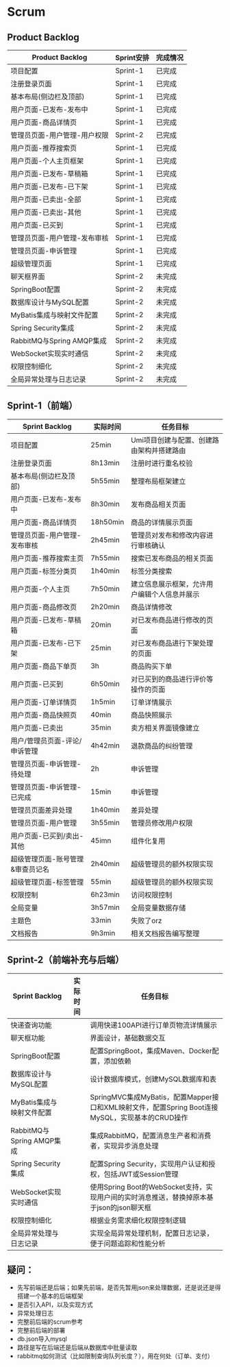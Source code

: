 # Scrum

## Product Backlog

| Product Backlog | Sprint安排 | 完成情况 |
|------|--------|--------|
| 项目配置 | Sprint-1 | 已完成 |
| 注册登录页面 | Sprint-1 | 已完成 |
| 基本布局(侧边栏及顶部) | Sprint-1 | 已完成 |
| 用户页面-已发布-发布中 | Sprint-1 | 已完成 |
| 用户页面-商品详情页 | Sprint-1 | 已完成 |
| 管理员页面-用户管理-用户权限 | Sprint-2 | 已完成 |
| 用户页面-推荐搜索页 | Sprint-1 | 已完成 |
| 用户页面-个人主页框架 | Sprint-1 | 已完成 |
| 用户页面-已发布-草稿箱 | Sprint-1 | 已完成 |
| 用户页面-已发布-已下架 | Sprint-1 | 已完成 |
| 用户页面-已卖出-全部 | Sprint-1 | 已完成 |
| 用户页面-已卖出-其他 | Sprint-1 | 已完成 |
| 用户页面-已买到 | Sprint-1 | 已完成 |
| 管理员页面-用户管理-发布审核 | Sprint-1 | 已完成 |
| 管理员页面-申诉管理 | Sprint-1 | 已完成 |
| 超级管理页面 | Sprint-1 | 已完成 |
| 聊天框界面 | Sprint-2 | 未完成 |
| SpringBoot配置 | Sprint-2 | 未完成 |
| 数据库设计与MySQL配置 | Sprint-2 | 未完成 |
| MyBatis集成与映射文件配置 | Sprint-2 | 未完成 |
| Spring Security集成 | Sprint-2 | 未完成 |
| RabbitMQ与Spring AMQP集成 | Sprint-2 | 未完成 |
| WebSocket实现实时通信 | Sprint-2 | 未完成 |
| 权限控制细化 | Sprint-2 | 未完成 |
| 全局异常处理与日志记录 | Sprint-2 | 未完成 |

## Sprint-1（前端）
| Sprint Backlog | 实际时间 | 任务目标 |
|------|----------|-----------------------------------------------------|
| 项目配置 | 25min | Umi项目创建与配置、创建路由架构并搭建路由 |
| 注册登录页面 | 8h13min | 注册时进行重名校验 |
| 基本布局(侧边栏及顶部) | 5h55min | 整理布局框架建立 |
| 用户页面-已发布-发布中 | 8h30min | 发布商品相关页面 |
| 用户页面-商品详情页 | 18h50min | 商品的详情展示页面 |
| 管理员页面-用户管理-发布审核 | 2h45min | 管理员对发布和修改内容进行审核确认 |
| 用户页面-推荐搜索主页 | 7h55min | 搜索已发布商品的相关页面 |
| 用户页面-标签分类页 | 1h40min | 标签分类搜索 |
| 用户页面-个人主页 | 7h50min | 建立信息展示框架，允许用户编辑个人信息并展示 |
| 用户页面-商品修改页 | 2h20min | 商品详情修改 |
| 用户页面-已发布-草稿箱 | 20min | 对已发布商品进行修改的页面 |
| 用户页面-已发布-已下架 | 25min | 对已发布商品进行下架处理的页面 |
| 用户页面-商品下单页 | 3h | 商品购买下单 |
| 用户页面-已买到 | 6h50min | 对已买到的商品进行评价等操作的页面 |
| 用户页面-订单详情页 | 1h5min | 订单详情展示 |
| 用户页面-商品快照页 | 40min | 商品快照展示 |
| 用户页面-已卖出 | 35min | 卖方相关界面镜像建立 |
| 用户/管理员页面-评论/申诉管理 | 4h42min | 退款商品的纠纷管理 |
| 管理员页面-申诉管理-待处理 | 2h | 申诉管理 |
| 管理员页面-申诉管理-已完成 | 15min | 申诉管理 |
| 管理员页面差异处理 | 1h40min | 差异处理 |
| 管理员页面-用户管理 | 3h55min | 管理员修改用户权限 |
| 用户页面-已买到/卖出-其他 | 45imn | 组件化复用 |
| 超级管理页面-账号管理&审查员记名 | 2h40min | 超级管理员的额外权限实现 |
| 超级管理页面-标签管理 | 55min | 超级管理员的额外权限实现 |
| 权限控制 | 6h23min | 访问权限控制 |
| 全局变量 | 3h57min | 全局变量数据存储 |
| 主题色 | 33min | 失败了orz |
| 文档报告 | 9h3min | 相关文档报告编写整理 |

## Sprint-2（前端补充与后端）
| Sprint Backlog | 实际时间 | 任务目标 |
|------|----------|-----------------------------------------------------|
| 快递查询功能 |  | 调用快递100API进行订单页物流详情展示 |
| 聊天框功能 |  | 界面设计，基础数据交互 |
| SpringBoot配置 |  | 配置SpringBoot，集成Maven、Docker配置，添加依赖 |
| 数据库设计与MySQL配置 |  | 设计数据库模式，创建MySQL数据库和表 |
| MyBatis集成与映射文件配置 |  | SpringMVC集成MyBatis，配置Mapper接口和XML映射文件，配置Spring Boot连接MySQL，实现基本的CRUD操作 |
| RabbitMQ与Spring AMQP集成 |  | 集成RabbitMQ，配置消息生产者和消费者，实现异步消息处理 |
| Spring Security集成 |  | 配置Spring Security，实现用户认证和授权，包括JWT或Session管理 |
| WebSocket实现实时通信 |  | 使用Spring Boot的WebSocket支持，实现用户间的实时消息推送，替换掉原本基于json的json聊天框 |
| 权限控制细化 |  | 根据业务需求细化权限控制逻辑 |
| 全局异常处理与日志记录 |  | 实现全局异常处理机制，配置日志记录，便于问题追踪和性能分析 |

## 疑问：
* 先写前端还是后端；如果先前端，是否先暂用json来处理数据，还是说还是得搭建一个基本的后端框架
* 是否引入API，以及实现方式
* 异常处理日志
* 完整前后端的scrum参考
* 完整前后端的部署
* db.json导入mysql
* 路径是写在后端还是后端从数据库中批量读取
* rabbitmq如何测试（比如限制查询队列长度？），用在何处（订单、支付）